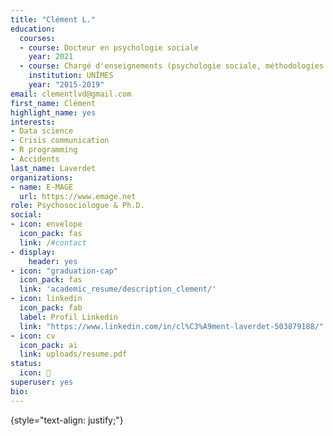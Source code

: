 ```yaml
---
title: "Clément L."
education:
  courses:
  - course: Docteur en psychologie sociale
    year: 2021
  - course: Chargé d'enseignements (psychologie sociale, méthodologies expérimentales et statistiques)
    institution: UNÎMES
    year: "2015-2019"
email: clementlvd@gmail.com
first_name: Clément
highlight_name: yes
interests:
- Data science
- Crisis communication
- R programming
- Accidents
last_name: Laverdet
organizations:
- name: E-MAGE
  url: https://www.emage.net
role: Psychosociologue & Ph.D.
social:
- icon: envelope
  icon_pack: fas
  link: /#contact
- display:
    header: yes
- icon: "graduation-cap"
  icon_pack: fas
  link: 'academic_resume/description_clement/'
- icon: linkedin
  icon_pack: fab
  label: Profil Linkedin
  link: "https://www.linkedin.com/in/cl%C3%A9ment-laverdet-503879188/"
- icon: cv
  icon_pack: ai
  link: uploads/resume.pdf
status:
  icon: 🧙
superuser: yes
bio:  
---
```



{style="text-align: justify;"}
